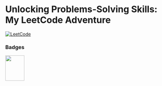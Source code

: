 # Unlocking Problems-Solving Skills: My LeetCode Adventure
[![LeetCode](https://img.shields.io/badge/LeetCode-avinaykalyanreddy-7C8BC7?style=for-the-badge&logo=leetcode)](https://leetcode.com/avinaykalyanreddy/)


### Badges
<img src="https://assets.leetcode.com/static_assets/marketing/lg50.png" width=60 height=80>
